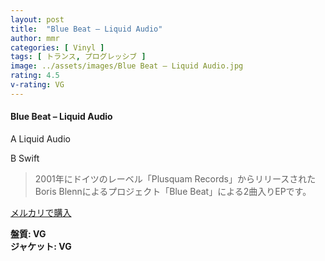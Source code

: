 ```yaml
---
layout: post
title:  "Blue Beat – Liquid Audio"
author: mmr
categories: [ Vinyl ]
tags: [ トランス, プログレッシブ ]
image: ../assets/images/Blue Beat – Liquid Audio.jpg
rating: 4.5
v-rating: VG
---
```


#### Blue Beat – Liquid Audio

A  Liquid Audio

B  Swift


> 2001年にドイツのレーベル「Plusquam Records」からリリースされたBoris Blennによるプロジェクト「Blue Beat」による2曲入りEPです。



[メルカリで購入](https://jp.mercari.com/item/m64369764835)


<div class="mt-4 mb-4 d-flex align-items-center">
<strong class="mr-1">盤質: VG</strong>
</div>
<div class="mt-4 mb-4 d-flex align-items-center">
<strong class="mr-1">ジャケット: VG</strong>
</div>